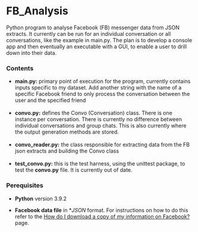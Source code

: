 # FB_Analysis

Python program to analyse Facebook (FB) messenger data from JSON extracts. It currently can be run for an individual
conversation or all conversations, like the example in main.py. The plan is to develop a console app and then eventually
an executable with a GUI, to enable a user to drill down into their data.

### Contents

* **main.py:** primary point of execution for the program, currently contains inputs specific to my dataset. Add another
  string with the name of a specific Facebook friend to only process the conversation between the user and the specified
  friend
  <br><br>
* **convo.py:** defines the Convo (Conversation) class. There is one instance per conversation. There is currently no
  difference between individual conversations and group chats. This is also currently where the output generation
  methods are stored.
  <br><br>
* **convo_reader.py:** the class responsible for extracting data from the FB json extracts and building the Convo class
  <br><br>
* **test_convo.py:** this is the test harness, using the unittest package, to test the **convo.py** file. It is
  currently out of date.

### Perequisites

* **Python** version 3.9.2

* **Facebook data file** in **JSON* format. For instructions on how to do this refer to the [How do I download a copy of my information on Facebook?](https://www.facebook.com/help/212802592074644?rdrhc) page.
